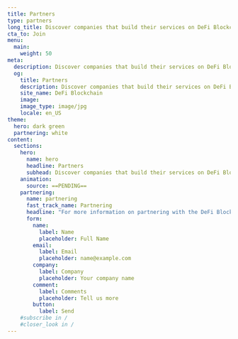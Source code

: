 ```yaml
---
title: Partners
type: partners
long_title: Discover companies that build their services on DeFi Blockchain.
cta_to: Join
menu:
  main:
    weight: 50
meta:
  description: Discover companies that build their services on DeFi Blockchain.
  og:
    title: Partners
    description: Discover companies that build their services on DeFi Blockchain.
    site_name: DeFi Blockchain
    image: 
    image_type: image/jpg
    locale: en_US
theme:
  hero: dark green
  partnering: white
content:
  sections:
    hero:
      name: hero
      headline: Partners
      subhead: Discover companies that build their services on DeFi Blockchain.
    animation:
      source: ==PENDING==
    partnering:
      name: partnering
      fast_track_name: Partnering
      headline: "For more information on partnering with the DeFi Blockchain, please fill in the form:"
      form:
        name:
          label: Name
          placeholder: Full Name
        email:
          label: Email
          placeholder: name@example.com
        company:
          label: Company
          placeholder: Your company name
        comment:
          label: Comments
          placeholder: Tell us more
        button:
          label: Send
    #subscribe in /
    #closer_look in /
---
```

